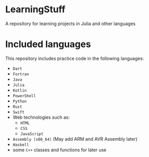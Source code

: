 # LearningStuff
A repository for learning projects in Julia and other languages

# Included languages
This repository includes practice code in the following languages:
- `Dart`
- `Fortran`
- `Java`
- `Julia`
- `Kotlin`
- `PowerShell`
- `Python`
- `Rust`
- `Swift`
- Web technologies such as:
  - `HTML`
  - `CSS`
  - `JavaScript`
- `Assembly (x86_64)` (May add ARM and AVR Assembly later)
- `Haskell`
- some `C++` classes and functions for later use

